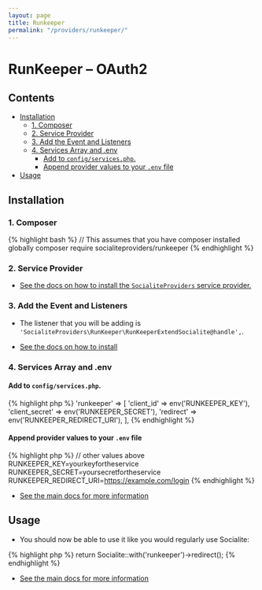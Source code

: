 ```yaml
---
layout: page
title: Runkeeper
permalink: "/providers/runkeeper/"
---
```

# RunKeeper – OAuth2

## Contents

- [Installation](#installation)
  - [1. Composer](#1-composer)
  - [2. Service Provider](#2-service-provider)
  - [3. Add the Event and Listeners](#3-add-the-event-and-listeners)
  - [4. Services Array and .env](#4-services-array-and-env)
    - [Add to `config/services.php`.](#add-to-configservicesphp)
    - [Append provider values to your `.env` file](#append-provider-values-to-your-env-file)
- [Usage](#usage)


## Installation

### 1. Composer

{% highlight bash %}
// This assumes that you have composer installed globally
composer require socialiteproviders/runkeeper
{% endhighlight %}

### 2. Service Provider

* [See the docs on how to install the `SocialiteProviders` service provider.](https://github.com/SocialiteProviders/Manager#2-service-provider)


### 3. Add the Event and Listeners

* The listener that you will be adding is `'SocialiteProviders\RunKeeper\RunKeeperExtendSocialite@handle',`.

* [See the docs on how to install](https://github.com/SocialiteProviders/Manager#3-add-the-event-and-listeners)

### 4. Services Array and .env

#### Add to `config/services.php`.

{% highlight php %}
'runkeeper' => [
    'client_id' => env('RUNKEEPER_KEY'),
    'client_secret' => env('RUNKEEPER_SECRET'),
    'redirect' => env('RUNKEEPER_REDIRECT_URI'),
],
{% endhighlight %}

#### Append provider values to your `.env` file

{% highlight php %}
// other values above
RUNKEEPER_KEY=yourkeyfortheservice
RUNKEEPER_SECRET=yoursecretfortheservice
RUNKEEPER_REDIRECT_URI=https://example.com/login
{% endhighlight %}

* [See the main docs for more information](https://github.com/SocialiteProviders/Manager#4-services-array-and-env)


## Usage

* You should now be able to use it like you would regularly use Socialite:

{% highlight php %}
return Socialite::with('runkeeper')->redirect();
{% endhighlight %}

* [See the main docs for more information](https://github.com/SocialiteProviders/Manager#usage)
